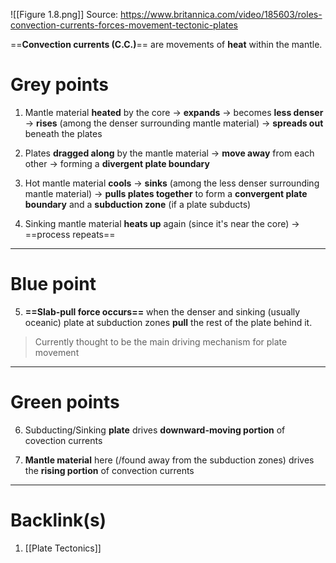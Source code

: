 ![[Figure 1.8.png]]
Source: https://www.britannica.com/video/185603/roles-convection-currents-forces-movement-tectonic-plates

==**Convection currents (C.C.)**== are movements of **heat** within the mantle.

# Grey points
1. Mantle material **heated** by the core
    -> **expands**
    -> becomes **less denser**
    -> **rises** (among the denser surrounding mantle material)
    -> **spreads out** beneath the plates

2. Plates **dragged along** by the mantle material
    -> **move away** from each other
    -> forming a **divergent plate boundary**

3. Hot mantle material **cools**
    -> **sinks** (among the less denser surrounding mantle material)
    -> **pulls plates together** to form a **convergent plate boundary** and a **subduction zone** (if a plate subducts)

4. Sinking mantle material **heats up** again (since it's near the core)
    -> ==process repeats==
---
# Blue point
5. **==Slab-pull force occurs==** when the denser and sinking (usually oceanic) plate at subduction zones **pull** the rest of the plate behind it.
> Currently thought to be the main driving mechanism for plate movement
---
# Green points
6. Subducting/Sinking **plate** drives **downward-moving portion** of covection currents

7. **Mantle material** here (/found away from the subduction zones) drives the **rising portion** of convection currents

---
# Backlink(s)
1. [[Plate Tectonics]]